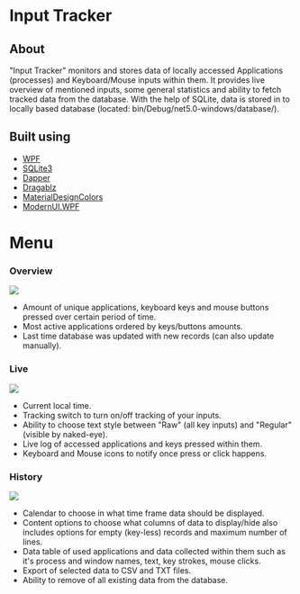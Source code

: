 # Input Tracker

## About
"Input Tracker" monitors and stores data of locally accessed Applications (processes) and Keyboard/Mouse inputs within them. 
It provides live overview of mentioned inputs, some general statistics and ability to fetch tracked data from the database.
With the help of SQLite, data is stored in to locally based database (located: bin/Debug/net5.0-windows/database/).

## Built using
* [WPF](https://github.com/dotnet/wpf)
* [SQLite3](https://www.sqlite.org/index.html)
* [Dapper](https://dapperlib.github.io/Dapper/)
* [Dragablz](https://dragablz.net/)
* [MaterialDesignColors](http://materialdesigninxaml.net/)
* [ModernUI.WPF](https://github.com/firstfloorsoftware/mui)

# Menu
### Overview
![](https://i.imgur.com/oxaHT6u.png) 
* Amount of unique applications, keyboard keys and mouse buttons pressed over certain period of time.
* Most active applications ordered by keys/buttons amounts.
* Last time database was updated with new records (can also update manually).

### Live
![](https://imgur.com/v4JWS4W.png)
* Current local time.
* Tracking switch to turn on/off tracking of your inputs.
* Ability to choose text style between "Raw" (all key inputs) and "Regular" (visible by naked-eye).
* Live log of accessed applications and keys pressed within them.
* Keyboard and Mouse icons to notify once press or click happens.

### History
![](https://i.imgur.com/MDvupJz.png)
* Calendar to choose in what time frame data should be displayed.
* Content options to choose what columns of data to display/hide also includes options for empty (key-less) records and maximum number of lines.
* Data table of used applications and data collected within them such as it's process and window names, text, key strokes, mouse clicks.
* Export of selected data to CSV and TXT files.
* Ability to remove of all existing data from the database.
